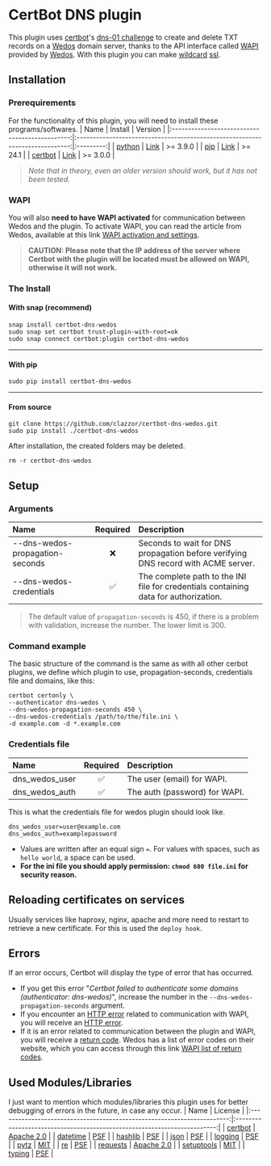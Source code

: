 # CertBot DNS plugin
This plugin uses [certbot](https://github.com/certbot/certbot)'s [dns-01 challenge](https://letsencrypt.org/docs/challenge-types) to create and delete TXT records on a [Wedos](https://www.wedos.com) domain server, thanks to the API interface called [WAPI](https://kb.wedos.com/en/kategorie/wapi-api-interface) provided by [Wedos](https://www.wedos.com). With this plugin you can make [wildcard](https://en.wikipedia.org/wiki/Wildcard_DNS_record) [ssl](https://letsencrypt.org/docs/faq/#does-let-s-encrypt-issue-wildcard-certificates). 

## Installation
### Prerequirements
For the functionality of this plugin, you will need to install these programs/softwares.
| Name                                           | Install                                                                      | Version   |
|:----------------------------------------------:|:----------------------------------------------------------------------------:|:---------:|
| [python](https://github.com/python/cpython)    | [Link](https://www.python.org/downloads/)                                    | >= 3.9.0  |
| [pip](https://github.com/pypa/pip/)            | [Link](https://pip.pypa.io/en/stable/installation)                           | >= 24.1   |
| [certbot](https://github.com/certbot/certbot/) | [Link](https://certbot.eff.org/instructions)                                 | >= 3.0.0  |
> _Note that in theory, even an older version should work, but it has not been tested._

### WAPI
You will also **need to have WAPI activated** for communication between Wedos and the plugin. To activate WAPI, you can read the article from Wedos, available at this link [WAPI activation and settings](https://kb.wedos.com/en/wapi-api-interface/wapi-manual/#wapi-activation).
> **CAUTION: Please note that the IP address of the server where Certbot with the plugin will be located must be allowed on WAPI, otherwise it will not work.**

### The Install
#### With snap (recommend)
```commandline
snap install certbot-dns-wedos
sudo snap set certbot trust-plugin-with-root=ok
sudo snap connect certbot:plugin certbot-dns-wedos
```
---
#### With pip
```commandline
sudo pip install certbot-dns-wedos
```
---
#### From source
```commandline
git clone https://github.com/clazzor/certbot-dns-wedos.git
sudo pip install ./certbot-dns-wedos
```
After installation, the created folders may be deleted.
```commandline
rm -r certbot-dns-wedos
```

## Setup
### Arguments 
| Name                            | Required | Description                                                                          |
|:--------------------------------|:--------:|:-------------------------------------------------------------------------------------|
| --dns-wedos-propagation-seconds | ❌       | Seconds to wait for DNS propagation before verifying DNS record with ACME server.    |
| --dns-wedos-credentials         | ✅       | The complete path to the INI file for credentials containing data for authorization. |
> The default value of `propagation-seconds` is 450, if there is a problem with validation, increase the number. The lower limit is 300.

### Command example
The basic structure of the command is the same as with all other cerbot plugins, we define which plugin to use, propagation-seconds, credentials file and domains, like this:
```commandline
certbot certonly \
--authenticator dns-wedos \
--dns-wedos-propagation-seconds 450 \
--dns-wedos-credentials /path/to/the/file.ini \
-d example.com -d *.example.com
```

### Credentials file
| Name           | Required | Description                   |
|:---------------|:--------:|:------------------------------|
| dns_wedos_user | ✅       | The user (email) for WAPI.    |
| dns_wedos_auth | ✅       | The auth (password) for WAPI. |

This is what the credentials file for wedos plugin should look like.
```commandline
dns_wedos_user=user@example.com
dns_wedos_auth=examplepassword
```
* Values are written after an equal&#160;sign&#160;`=`. For values with spaces, such as `hello world`, a space can be used.
* **For the ini file you should apply permission: `chmod 600 file.ini` for security reason.**

## Reloading certificates on services
Usually services like haproxy, nginx, apache and more need to restart to retrieve a new certificate. 
For this is used the `deploy hook`.<br>

## Errors
If an error occurs, Certbot will display the type of error that has occurred.  
* If you get this error "*Certbot failed to authenticate some domains (authenticator: dns-wedos)*", increase the number in the `--dns-wedos-propagation-seconds` argument.
* If you encounter an [HTTP error](https://developer.mozilla.org/en-US/docs/Web/HTTP/Status) related to communication with WAPI, you will receive an [HTTP error](https://developer.mozilla.org/en-US/docs/Web/HTTP/Status).
* If it is an error related to communication between the plugin and WAPI, you will receive a [return code](https://en.wikipedia.org/wiki/Exit_status). Wedos has a list of error codes on their website, which you can access through this link [WAPI list of return codes](https://kb.wedos.com/en/wapi-api-interface/wapi-manual/#return-codes).

## Used Modules/Libraries
I just want to mention which modules/libraries this plugin uses for better debugging of errors in the future, in case any occur.
| Name                                                                    | License                                                                  |
|:-----------------------------------------------------------------------:|:------------------------------------------------------------------------:|
| [certbot](https://github.com/certbot/certbot)                           | [Apache 2.0](https://github.com/certbot/certbot/blob/master/LICENSE.txt) |
| [datetime](https://github.com/python/cpython/blob/main/Lib/datetime.py) | [PSF](https://github.com/python/cpython/blob/main/LICENSE)               |
| [hashlib](https://github.com/python/cpython/blob/main/Lib/hashlib.py)   | [PSF](https://github.com/python/cpython/blob/main/LICENSE)               |
| [json](https://github.com/python/cpython/blob/main/Lib/json)            | [PSF](https://github.com/python/cpython/blob/main/LICENSE)               |
| [logging](https://github.com/python/cpython/blob/main/Lib/logging)      | [PSF](https://github.com/python/cpython/blob/main/LICENSE)               |
| [pytz](https://github.com/stub42/pytz)                                  | [MIT](https://github.com/stub42/pytz/blob/master/LICENSE.txt)            |
| [re](https://github.com/python/cpython/blob/main/Lib/re)                | [PSF](https://github.com/python/cpython/blob/main/LICENSE)               |
| [requests](https://github.com/psf/requests)                             | [Apache 2.0](https://github.com/psf/requests/blob/main/LICENSE)          |
| [setuptools](https://github.com/pypa/setuptools)                        | [MIT](https://github.com/pypa/setuptools/blob/main/LICENSE)              |
| [typing](https://github.com/python/cpython/blob/main/Lib/typing.py)     | [PSF](https://github.com/python/cpython/blob/main/LICENSE)               |
